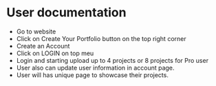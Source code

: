 # User documentation #

- Go to website
- Click on Create Your Portfolio button on the top right corner
- Create an Account
- Click on LOGIN on top meu
- Login and starting upload up to 4 projects or 8 projects for Pro user
- User also can update user information in account page.
- User will has unique page to showcase their projects.
